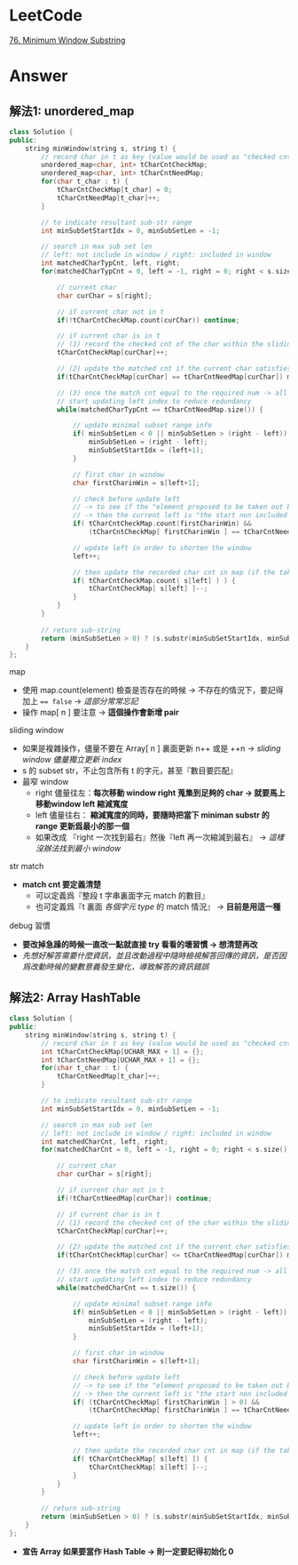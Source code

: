 # LeetCode
[76. Minimum Window Substring](https://leetcode.com/problems/minimum-window-substring/)

# Answer
## 解法1: unordered_map
```Cpp
class Solution {
public:
	string minWindow(string s, string t) {
		// record char in t as key (value would be used as "checked cnt in s")
		unordered_map<char, int> tCharCntCheckMap;
		unordered_map<char, int> tCharCntNeedMap;
		for(char t_char : t) {
			tCharCntCheckMap[t_char] = 0;
			tCharCntNeedMap[t_char]++;
		}

		// to indicate resultant sub-str range
		int minSubSetStartIdx = 0, minSubSetLen = -1;

		// search in max sub set len
		// left: not include in window / right: included in window
		int matchedCharTypCnt, left, right;
		for(matchedCharTypCnt = 0, left = -1, right = 0; right < s.size(); right++) {

			// current char
			char curChar = s[right];

			// if current char not in t
			if(!tCharCntCheckMap.count(curChar)) continue;

			// if current char is in t
			// (1) record the checked cnt of the char within the slidingwindow
			tCharCntCheckMap[curChar]++;

			// (2) update the matched cnt if the current char satisfies the need count in t
			if(tCharCntCheckMap[curChar] == tCharCntNeedMap[curChar]) matchedCharTypCnt++;

			// (3) once the match cnt equal to the required num -> all "t is contained within current sliding window"
			// start updating left index to reduce redundancy
			while(matchedCharTypCnt == tCharCntNeedMap.size()) {

				// update minimal subset range info
				if( minSubSetLen < 0 || minSubSetLen > (right - left)) {
					minSubSetLen = (right - left);
					minSubSetStartIdx = (left+1);
				}

				// first char in window
				char firstCharinWin = s[left+1];

				// check before update left
				// -> to see if the "element proposed to be taken out by left-update is the only one in slidingwindow"
				// -> then the current left is "the start non included point of the min match length"
				if( tCharCntCheckMap.count(firstCharinWin) && 
					(tCharCntCheckMap[ firstCharinWin ] == tCharCntNeedMap[ firstCharinWin ]) ) break;

				// update left in order to shorten the window
				left++;

				// then update the recorded char cnt in map (if the taked out char is register as the key in map)
				if( tCharCntCheckMap.count( s[left] ) ) {
					tCharCntCheckMap[ s[left] ]--;
				}
			}
		}
		
		// return sub-string
		return (minSubSetLen > 0) ? (s.substr(minSubSetStartIdx, minSubSetLen)) : ("");
	}
};
```

map
- 使用 map.count(element) 檢查是否存在的時候 -> 不存在的情況下，要記得加上 `== false` -> *這部分常常忘記*
- 操作 map[ n ] 要注意 -> **這個操作會新增 pair**

sliding window
- 如果是複雜操作，儘量不要在 Array[ n ] 裏面更新 n++ 或是 ++n -> *sliding window 儘量獨立更新 index*
- s 的 subset str，不止包含所有 t 的字元，甚至『數目要匹配』
- 最窄 window
	- right 儘量往左：**每次移動 window right 蒐集到足夠的 char -> 就要馬上移動window left 縮減寬度**
	- left 儘量往右： **縮減寬度的同時，要隨時把當下 miniman substr 的 range 更新爲最小的那一個**
	- 如果改成 『right 一次找到最右』然後『left 再一次縮減到最右』 -> *這樣沒辦法找到最小 window*

str match
- **match cnt 要定義清楚**
	- 可以定義爲『整段 t 字串裏面字元 match 的數目』
	- 也可定義爲『t 裏面 *各個字元 type* 的 match 情況』 -> **目前是用這一種**

debug 習慣
- **要改掉急躁的時候一直改一點就直接 try 看看的壞習慣 -> 想清楚再改**
- *先想好解答需要什麼資訊，並且改動過程中隨時檢視解答回傳的資訊，是否因爲改動時候的變數意義發生變化，導致解答的資訊錯誤*


## 解法2: Array HashTable
```Cpp
class Solution {
public:
	string minWindow(string s, string t) {
		// record char in t as key (value would be used as "checked cnt in s")
		int tCharCntCheckMap[UCHAR_MAX + 1] = {};
		int tCharCntNeedMap[UCHAR_MAX + 1] = {};
		for(char t_char : t) {
			tCharCntNeedMap[t_char]++;
		}

		// to indicate resultant sub-str range
		int minSubSetStartIdx = 0, minSubSetLen = -1;

		// search in max sub set len
		// left: not include in window / right: included in window
		int matchedCharCnt, left, right;
		for(matchedCharCnt = 0, left = -1, right = 0; right < s.size(); right++) {

			// current char
			char curChar = s[right];

			// if current char not in t
			if(!tCharCntNeedMap[curChar]) continue;

			// if current char is in t
			// (1) record the checked cnt of the char within the slidingwindow
			tCharCntCheckMap[curChar]++;

			// (2) update the matched cnt if the current char satisfies the need count in t
			if(tCharCntCheckMap[curChar] <= tCharCntNeedMap[curChar]) matchedCharCnt++;

			// (3) once the match cnt equal to the required num -> all "t is contained within current sliding window"
			// start updating left index to reduce redundancy
			while(matchedCharCnt == t.size()) {

				// update minimal subset range info
				if( minSubSetLen < 0 || minSubSetLen > (right - left)) {
					minSubSetLen = (right - left);
					minSubSetStartIdx = (left+1);
				}

				// first char in window
				char firstCharinWin = s[left+1];

				// check before update left
				// -> to see if the "element proposed to be taken out by left-update is the only one in slidingwindow"
				// -> then the current left is "the start non included point of the min match length"
				if( (tCharCntCheckMap[ firstCharinWin ] > 0) &&
					(tCharCntCheckMap[ firstCharinWin ] == tCharCntNeedMap[ firstCharinWin ]) ) break;

				// update left in order to shorten the window
				left++;

				// then update the recorded char cnt in map (if the taked out char is register as the key in map)
				if( tCharCntCheckMap[ s[left] ]) {
					tCharCntCheckMap[ s[left] ]--;
				}
			}
		}
		
		// return sub-string
		return (minSubSetLen > 0) ? (s.substr(minSubSetStartIdx, minSubSetLen)) : ("");
	}
};
```
- **宣告 Array 如果要當作 Hash Table -> 則一定要記得初始化 0**